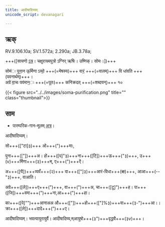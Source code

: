 ```yaml
---
title: आदीषादिय्यम्  
unicode_script: devanagari  

--- 
```


## ऋक्

RV.9.106.10a; SV.1.572a; 2.290a; JB.3.78a;

+++([सायणो [ऽत्र](https://archive.org/stream/RgVedaWithSayanasCommentaryPart4/rv_sayanabhasya_part4#page/n351/mode/2up&sa=D&ust=1542425956291000)। चक्षुराख्यपुत्रो ऽग्निर् ऋषिः। उष्णिक्। सोमः।])+++

सोम॑ः पुना॒न ऊ॒र्मिणा ऽव्यो॒ +++(=मेषस्य)+++ वारं॒ +++(=वालम्)+++ वि धा॑वति +++(पवनार्थम्)+++।  
अग्रे॑ वा॒चः पव॑मान॒ः +++(=पूतः)+++ कनि॑क्रदत् +++(=शब्दयन्)+++ १०

{{< figure src="../../images/soma-purification.png" title="" class="thumbnail">}}


## साम

- पारम्परिक-गान-मूलम् [अत्र](https://sanskritdocuments.org/sites/pssramanujaswamy/AASHEERVACHANA%20SAAMAANI.pdf&sa=D&ust=1542425956292000)।
<div class="audioEmbed"  caption="रामानुजार्यः 1974 " src="https://archive
.org/download/jaiminIya-sAma-gAna-paravastu-tradition-rAmAnuja/AdiShAdiyyam.mp3"></div>
<div class="audioEmbed"  caption="गोपालार्यः 2015  " src="https://archive
.org/download/jaiminIya-sAma-gAna-paravastu-tradition-gopAla-2015/AdiShAdiyyam.mp3"></div>
<div class="audioEmbed"  caption="गोपालपवनयोर् अनुवचनम् 2015 1x" src="https://archive
.org/download/jaiminIya-sAma-gAna-paravastu-tradition-anuvachanam-gopAla-pavana-2015/AdiShAdiyyam.mp3"></div>
<div class="audioEmbed"  caption="गोपालपवनयोर् अनुवचनम् 2015 1.5x" src="https://archive
.org/download/jaiminIya-sAma-gAna-paravastu-tradition-anuvachanam-gopAla-pavana-2015-150p-speed/AdiShAdiyyam.mp3"></div>

आदीषादिय्यम्।

सो+++(["टा]३)+++ ओ+++(")+++माः,

पुना+++(["])+++अ। हो+++([प]"३)+++ना+++([टि])+++ऊ+++("३)+++, उ+++(v)+++र्मिणा+++(३)+++म्, ए+++(")+++ऎ।

अ+++([घै])+++व्यवँ+++(२)+++ वा+++(["]३)+++आरं-विधा+++(~~दा~~)+++, आआ+++(--"३)+++, वाआति।

अग्रे+++([ले])+++ए+++(")+++, वा+++(")+++अ, चा+++([टू]")+++ह। पा+++([जि])+++वमा+++(")+++ना,आ+++(")+++हा।

का+++([पे]"")+++आनाअअ औ+++(["])+++हो+++(["]%३)+++वा+++(३-")+++आ।। क्रा+++([ले])+++दादे+++(")+++ए।

आदीषादिय्यम्। भवत्यायुरायुर्वै। आदीषादिय्य,म्आयुषो+++(३")+++वृद्ध्यै+++(३v)+++।